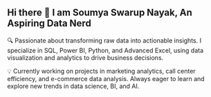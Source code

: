 ## Hi there 👋 I am Soumya Swarup Nayak, An Aspiring Data Nerd
🔍 Passionate about transforming raw data into actionable insights. I specialize in SQL, Power BI, Python, and Advanced Excel, using data visualization and analytics to drive business decisions.

💡 Currently working on projects in marketing analytics, call center efficiency, and e-commerce data analysis. Always eager to learn and explore new trends in data science, BI, and AI.
<!--
**Soumya-DataAnalyst39/Soumya-DataAnalyst39** is a ✨ _special_ ✨ repository because its `README.md` (this file) appears on your GitHub profile.

Here are some ideas to get you started:

- 🔭 I’m currently working on ...
- 🌱 I’m currently learning ...
- 👯 I’m looking to collaborate on ...
- 🤔 I’m looking for help with ...
- 💬 Ask me about ...
- 📫 How to reach me: ...
- 😄 Pronouns: ...
- ⚡ Fun fact: ...
-->
